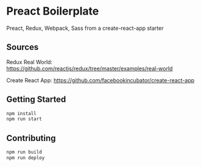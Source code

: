 # Preact Boilerplate

Preact, Redux, Webpack, Sass from a create-react-app starter

## Sources

Redux Real World:
https://github.com/reactjs/redux/tree/master/examples/real-world

Create React App:
https://github.com/facebookincubator/create-react-app

## Getting Started

```bash
npm install
npm run start
```

## Contributing

```bash
npm run build
npm run deploy
```

